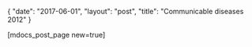 {
   "date": "2017-06-01",
   "layout": "post",
   "title": "Communicable diseases 2012"
}

[mdocs_post_page new=true]